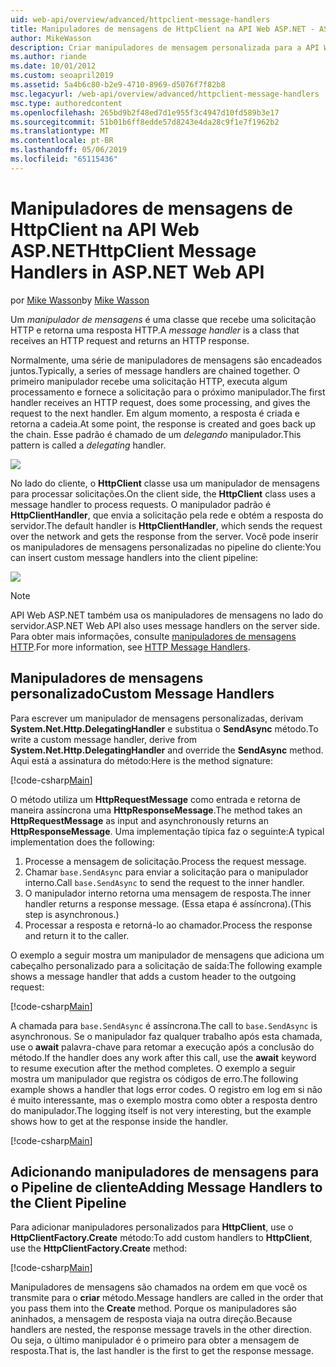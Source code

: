 ```yaml
---
uid: web-api/overview/advanced/httpclient-message-handlers
title: Manipuladores de mensagens de HttpClient na API Web ASP.NET - ASP.NET 4.x
author: MikeWasson
description: Criar manipuladores de mensagem personalizada para a API Web do ASP.NET no ASP.NET 4. x
ms.author: riande
ms.date: 10/01/2012
ms.custom: seoapril2019
ms.assetid: 5a4b6c80-b2e9-4710-8969-d5076f7f82b8
msc.legacyurl: /web-api/overview/advanced/httpclient-message-handlers
msc.type: authoredcontent
ms.openlocfilehash: 265bd9b2f48ed7d1e955f3c4947d10fd589b3e17
ms.sourcegitcommit: 51b01b6ff8edde57d8243e4da28c9f1e7f1962b2
ms.translationtype: MT
ms.contentlocale: pt-BR
ms.lasthandoff: 05/06/2019
ms.locfileid: "65115436"
---
```

# <a name="httpclient-message-handlers-in-aspnet-web-api"></a><span data-ttu-id="3fe91-103">Manipuladores de mensagens de HttpClient na API Web ASP.NET</span><span class="sxs-lookup"><span data-stu-id="3fe91-103">HttpClient Message Handlers in ASP.NET Web API</span></span>

<span data-ttu-id="3fe91-104">por [Mike Wasson](https://github.com/MikeWasson)</span><span class="sxs-lookup"><span data-stu-id="3fe91-104">by [Mike Wasson](https://github.com/MikeWasson)</span></span>

<span data-ttu-id="3fe91-105">Um *manipulador de mensagens* é uma classe que recebe uma solicitação HTTP e retorna uma resposta HTTP.</span><span class="sxs-lookup"><span data-stu-id="3fe91-105">A *message handler* is a class that receives an HTTP request and returns an HTTP response.</span></span>

<span data-ttu-id="3fe91-106">Normalmente, uma série de manipuladores de mensagens são encadeados juntos.</span><span class="sxs-lookup"><span data-stu-id="3fe91-106">Typically, a series of message handlers are chained together.</span></span> <span data-ttu-id="3fe91-107">O primeiro manipulador recebe uma solicitação HTTP, executa algum processamento e fornece a solicitação para o próximo manipulador.</span><span class="sxs-lookup"><span data-stu-id="3fe91-107">The first handler receives an HTTP request, does some processing, and gives the request to the next handler.</span></span> <span data-ttu-id="3fe91-108">Em algum momento, a resposta é criada e retorna a cadeia.</span><span class="sxs-lookup"><span data-stu-id="3fe91-108">At some point, the response is created and goes back up the chain.</span></span> <span data-ttu-id="3fe91-109">Esse padrão é chamado de um *delegando* manipulador.</span><span class="sxs-lookup"><span data-stu-id="3fe91-109">This pattern is called a *delegating* handler.</span></span>

![](httpclient-message-handlers/_static/image1.png)

<span data-ttu-id="3fe91-110">No lado do cliente, o **HttpClient** classe usa um manipulador de mensagens para processar solicitações.</span><span class="sxs-lookup"><span data-stu-id="3fe91-110">On the client side, the **HttpClient** class uses a message handler to process requests.</span></span> <span data-ttu-id="3fe91-111">O manipulador padrão é **HttpClientHandler**, que envia a solicitação pela rede e obtém a resposta do servidor.</span><span class="sxs-lookup"><span data-stu-id="3fe91-111">The default handler is **HttpClientHandler**, which sends the request over the network and gets the response from the server.</span></span> <span data-ttu-id="3fe91-112">Você pode inserir os manipuladores de mensagens personalizadas no pipeline do cliente:</span><span class="sxs-lookup"><span data-stu-id="3fe91-112">You can insert custom message handlers into the client pipeline:</span></span>

![](httpclient-message-handlers/_static/image2.png)

> [!NOTE]
> <span data-ttu-id="3fe91-113">API Web ASP.NET também usa os manipuladores de mensagens no lado do servidor.</span><span class="sxs-lookup"><span data-stu-id="3fe91-113">ASP.NET Web API also uses message handlers on the server side.</span></span> <span data-ttu-id="3fe91-114">Para obter mais informações, consulte [manipuladores de mensagens HTTP](http-message-handlers.md).</span><span class="sxs-lookup"><span data-stu-id="3fe91-114">For more information, see [HTTP Message Handlers](http-message-handlers.md).</span></span>

## <a name="custom-message-handlers"></a><span data-ttu-id="3fe91-115">Manipuladores de mensagens personalizado</span><span class="sxs-lookup"><span data-stu-id="3fe91-115">Custom Message Handlers</span></span>

<span data-ttu-id="3fe91-116">Para escrever um manipulador de mensagens personalizadas, derivam **System.Net.Http.DelegatingHandler** e substitua o **SendAsync** método.</span><span class="sxs-lookup"><span data-stu-id="3fe91-116">To write a custom message handler, derive from **System.Net.Http.DelegatingHandler** and override the **SendAsync** method.</span></span> <span data-ttu-id="3fe91-117">Aqui está a assinatura do método:</span><span class="sxs-lookup"><span data-stu-id="3fe91-117">Here is the method signature:</span></span>

[!code-csharp[Main](httpclient-message-handlers/samples/sample1.cs)]

<span data-ttu-id="3fe91-118">O método utiliza um **HttpRequestMessage** como entrada e retorna de maneira assíncrona uma **HttpResponseMessage**.</span><span class="sxs-lookup"><span data-stu-id="3fe91-118">The method takes an **HttpRequestMessage** as input and asynchronously returns an **HttpResponseMessage**.</span></span> <span data-ttu-id="3fe91-119">Uma implementação típica faz o seguinte:</span><span class="sxs-lookup"><span data-stu-id="3fe91-119">A typical implementation does the following:</span></span>

1. <span data-ttu-id="3fe91-120">Processe a mensagem de solicitação.</span><span class="sxs-lookup"><span data-stu-id="3fe91-120">Process the request message.</span></span>
2. <span data-ttu-id="3fe91-121">Chamar `base.SendAsync` para enviar a solicitação para o manipulador interno.</span><span class="sxs-lookup"><span data-stu-id="3fe91-121">Call `base.SendAsync` to send the request to the inner handler.</span></span>
3. <span data-ttu-id="3fe91-122">O manipulador interno retorna uma mensagem de resposta.</span><span class="sxs-lookup"><span data-stu-id="3fe91-122">The inner handler returns a response message.</span></span> <span data-ttu-id="3fe91-123">(Essa etapa é assíncrona).</span><span class="sxs-lookup"><span data-stu-id="3fe91-123">(This step is asynchronous.)</span></span>
4. <span data-ttu-id="3fe91-124">Processar a resposta e retorná-lo ao chamador.</span><span class="sxs-lookup"><span data-stu-id="3fe91-124">Process the response and return it to the caller.</span></span>

<span data-ttu-id="3fe91-125">O exemplo a seguir mostra um manipulador de mensagens que adiciona um cabeçalho personalizado para a solicitação de saída:</span><span class="sxs-lookup"><span data-stu-id="3fe91-125">The following example shows a message handler that adds a custom header to the outgoing request:</span></span>

[!code-csharp[Main](httpclient-message-handlers/samples/sample2.cs)]

<span data-ttu-id="3fe91-126">A chamada para `base.SendAsync` é assíncrona.</span><span class="sxs-lookup"><span data-stu-id="3fe91-126">The call to `base.SendAsync` is asynchronous.</span></span> <span data-ttu-id="3fe91-127">Se o manipulador faz qualquer trabalho após esta chamada, use o **await** palavra-chave para retomar a execução após a conclusão do método.</span><span class="sxs-lookup"><span data-stu-id="3fe91-127">If the handler does any work after this call, use the **await** keyword to resume execution after the method completes.</span></span> <span data-ttu-id="3fe91-128">O exemplo a seguir mostra um manipulador que registra os códigos de erro.</span><span class="sxs-lookup"><span data-stu-id="3fe91-128">The following example shows a handler that logs error codes.</span></span> <span data-ttu-id="3fe91-129">O registro em log em si não é muito interessante, mas o exemplo mostra como obter a resposta dentro do manipulador.</span><span class="sxs-lookup"><span data-stu-id="3fe91-129">The logging itself is not very interesting, but the example shows how to get at the response inside the handler.</span></span>

[!code-csharp[Main](httpclient-message-handlers/samples/sample3.cs?highlight=10,13)]

## <a name="adding-message-handlers-to-the-client-pipeline"></a><span data-ttu-id="3fe91-130">Adicionando manipuladores de mensagens para o Pipeline de cliente</span><span class="sxs-lookup"><span data-stu-id="3fe91-130">Adding Message Handlers to the Client Pipeline</span></span>

<span data-ttu-id="3fe91-131">Para adicionar manipuladores personalizados para **HttpClient**, use o **HttpClientFactory.Create** método:</span><span class="sxs-lookup"><span data-stu-id="3fe91-131">To add custom handlers to **HttpClient**, use the **HttpClientFactory.Create** method:</span></span>

[!code-csharp[Main](httpclient-message-handlers/samples/sample4.cs)]

<span data-ttu-id="3fe91-132">Manipuladores de mensagens são chamados na ordem em que você os transmite para o **criar** método.</span><span class="sxs-lookup"><span data-stu-id="3fe91-132">Message handlers are called in the order that you pass them into the **Create** method.</span></span> <span data-ttu-id="3fe91-133">Porque os manipuladores são aninhados, a mensagem de resposta viaja na outra direção.</span><span class="sxs-lookup"><span data-stu-id="3fe91-133">Because handlers are nested, the response message travels in the other direction.</span></span> <span data-ttu-id="3fe91-134">Ou seja, o último manipulador é o primeiro para obter a mensagem de resposta.</span><span class="sxs-lookup"><span data-stu-id="3fe91-134">That is, the last handler is the first to get the response message.</span></span>
